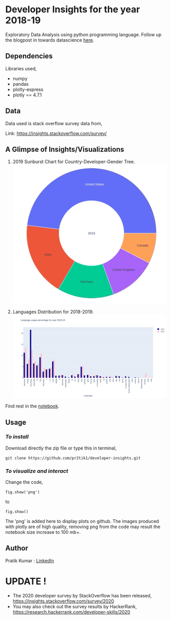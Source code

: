 # Developer Insights for the year 2018-19

Exploratory Data Analysis using python programming language. Follow up the blogpost in towards datascience [here](https://medium.com/@pratikbaitha04/what-happens-to-developers-in-2020-5bdb59e09f84).

## Dependencies

Libraries used,
  - numpy
  - pandas
  - plolty-express
  - plotly == 4.7.1

## Data 
Data used is stack overflow survey data from,

Link: https://insights.stackoverflow.com/survey/

## A Glimpse of Insights/Visualizations
1. 2019 Sunburst Chart for Country-Developer-Gender Tree.
![alt text](https://github.com/pr2tik1/developer-insights/blob/master/img/2019.gif?raw=true)

2. Languages Distribution for 2018-2019.
![alt text](https://github.com/pr2tik1/developer-insights/blob/master/img/languages.png?raw=true)

Find rest in the [notebook](https://github.com/pr2tik1/developer-insights/blob/master/developer-insights.ipynb).

## Usage

### *To install*
Download directly the zip file or type this in terminal,
```
git clone https://github.com/pr2tik1/developer-insights.git
```

### *To visualize and interact*
Change the code,
  ```
  fig.show('png')
  ```
   to 
  ```
  fig.show()
  ```
 The 'png' is added here to display plots on github. The images produced with plotly are of high quality, removing png from the code may result the notebook size increase to 100 mb+.

## Author
Pratik Kumar : [LinkedIn](https://www.linkedin.com/in/pratik-kumar98/) 

# UPDATE !
- The 2020 developer survey by StackOverflow has been released,  https://insights.stackoverflow.com/survey/2020 
- You may also check out the survey results by HackerRank, https://research.hackerrank.com/developer-skills/2020
